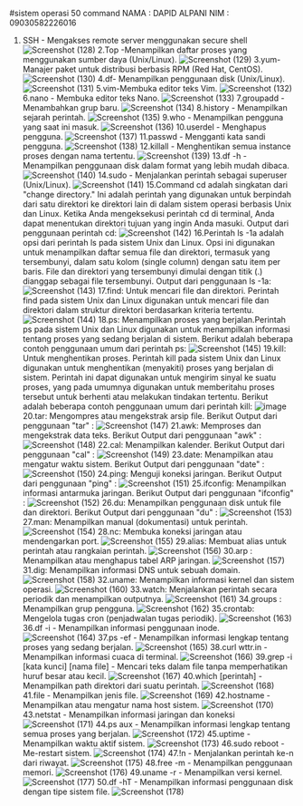 #sistem operasi 
50 command
NAMA : DAPID ALPANI
NIM : 09030582226016

1. SSH - Mengakses remote server menggunakan secure shell
![Screenshot (128)](https://github.com/dapidalpani/50-command-redhat/assets/126247854/c921ef16-7c28-4820-9c27-f7925e9d9a66)
2.Top -Menampilkan daftar proses yang menggunakan sumber daya (Unix/Linux).
![Screenshot (129)](https://github.com/dapidalpani/50-command-redhat/assets/126247854/619f683d-adcf-42c0-8682-7b23b643ca79)
3.yum- Manajer paket untuk distribusi berbasis RPM (Red Hat, CentOS).
![Screenshot (130)](https://github.com/dapidalpani/50-command-redhat/assets/126247854/15ca694c-5883-4432-b851-d60aaa746ffc)
4.df- Menampilkan penggunaan disk (Unix/Linux).
![Screenshot (131)](https://github.com/dapidalpani/50-command-redhat/assets/126247854/397e2f7c-0ce7-4b94-9e28-58504d771ba0)
5.vim-Membuka editor teks Vim.
![Screenshot (132)](https://github.com/dapidalpani/50-command-redhat/assets/126247854/52fb3b5d-bf6c-463c-b878-e743a3fbc81a)
6.nano - Membuka editor teks Nano.
![Screenshot (133)](https://github.com/dapidalpani/50-command-redhat/assets/126247854/7c38e692-6661-4161-a1fa-0edcdb450301)
7.groupadd - Menambahkan grup baru.
![Screenshot (134)](https://github.com/dapidalpani/50-command-redhat/assets/126247854/82b26d94-3c5a-4835-b5f1-7ed654bf5a1d)
8.history - Menampilkan sejarah perintah.
![Screenshot (135)](https://github.com/dapidalpani/50-command-redhat/assets/126247854/654a4129-c634-4dba-b5e5-88175741418b)
9.who - Menampilkan pengguna yang saat ini masuk.
![Screenshot (136)](https://github.com/dapidalpani/50-command-redhat/assets/126247854/96928545-5029-42b7-ac93-84e1fa6d6a5f)
10.userdel - Menghapus pengguna.
  ![Screenshot (137)](https://github.com/dapidalpani/50-command-redhat/assets/126247854/446cc670-b6a6-4520-9165-7f749ca272ef)
11.passwd - Mengganti kata sandi pengguna.
 ![Screenshot (138)](https://github.com/dapidalpani/50-command-redhat/assets/126247854/a0260397-6275-4cb1-8443-c1a0f3fce68d)
12.killall - Menghentikan semua instance proses dengan nama tertentu.
   ![Screenshot (139)](https://github.com/dapidalpani/50-command-redhat/assets/126247854/1771ed62-9856-4e1d-909d-a74ec6094f5e)
13.df -h - Menampilkan penggunaan disk dalam format yang lebih mudah dibaca.
   ![Screenshot (140)](https://github.com/dapidalpani/50-command-redhat/assets/126247854/5c068e6f-a7bb-46e0-9058-48b60a6f2bc1)
14.sudo - Menjalankan perintah sebagai superuser (Unix/Linux).
   ![Screenshot (141)](https://github.com/dapidalpani/50-command-redhat/assets/126247854/4f6fde22-1a31-458d-a053-15c940741568)
15.Command cd adalah singkatan dari "change directory." Ini adalah perintah yang digunakan untuk berpindah dari satu direktori ke direktori lain di dalam sistem operasi berbasis Unix dan Linux. Ketika Anda mengeksekusi perintah cd di terminal, Anda dapat menentukan direktori tujuan yang ingin Anda masuki.
Output dari penggunaan perintah cd:
![Screenshot (142)](https://github.com/dapidalpani/50-command-redhat/assets/126247854/661aab81-67e0-446d-8b48-467dc5bcc2ac)
16.Perintah ls -1a adalah opsi dari perintah ls pada sistem Unix dan Linux. Opsi ini digunakan untuk menampilkan daftar semua file dan direktori, termasuk yang tersembunyi, dalam satu kolom (single column) dengan satu item per baris. File dan direktori yang tersembunyi dimulai dengan titik (.) dianggap sebagai file tersembunyi.
Output dari penggunaan ls -1a:
![Screenshot (143)](https://github.com/dapidalpani/50-command-redhat/assets/126247854/55990d25-9ca4-4bbe-b646-390f5d582c96)
17.find: Untuk mencari file dan direktori. Perintah find pada sistem Unix dan Linux digunakan untuk mencari file dan direktori dalam struktur direktori berdasarkan kriteria tertentu.
![Screenshot (144)](https://github.com/dapidalpani/50-command-redhat/assets/126247854/337eaa75-e719-4cf5-8673-ca4d4fdf84c7)
18.ps: Menampilkan proses yang berjalan.Perintah ps pada sistem Unix dan Linux digunakan untuk menampilkan informasi tentang proses yang sedang berjalan di sistem.
Berikut adalah beberapa contoh penggunaan umum dari perintah ps:
![Screenshot (145)](https://github.com/dapidalpani/50-command-redhat/assets/126247854/3ac85ed4-e951-4dd2-a7ea-20f3b2f604d4)
19.kill: Untuk menghentikan proses. Perintah kill pada sistem Unix dan Linux digunakan untuk menghentikan (menyakiti) proses yang berjalan di sistem. Perintah ini dapat digunakan untuk mengirim sinyal ke suatu proses, yang pada umumnya digunakan untuk memberitahu proses tersebut untuk berhenti atau melakukan tindakan tertentu.
Berikut adalah beberapa contoh penggunaan umum dari perintah kill:
![image](https://github.com/dapidalpani/50-command-redhat/assets/126247854/588eb961-e24d-428c-b537-074a9c597763)
20.tar: Mengompres atau mengekstrak arsip file.
Berikut Output dari penggunaan "tar" :
![Screenshot (147)](https://github.com/dapidalpani/50-command-redhat/assets/126247854/112acbdd-ba6a-405a-844d-45cdfd258526)
21.awk: Memproses dan mengekstrak data teks.
Berikut Output dari penggunaan "awk" :
![Screenshot (148)](https://github.com/dapidalpani/50-command-redhat/assets/126247854/6825f807-fd34-4580-b836-04e888e5ab30)
22.cal: Menampilkan kalender.
Berikut Output dari penggunaan "cal" :
![Screenshot (149)](https://github.com/dapidalpani/50-command-redhat/assets/126247854/be6c4186-8a2a-45b3-9f1b-b4c1c9f57206)
23.date: Menampilkan atau mengatur waktu sistem.
Berikut Output dari penggunaan "date" :
![Screenshot (150)](https://github.com/dapidalpani/50-command-redhat/assets/126247854/5ad3fb49-7243-4f9c-be47-9a8ea828fb0f)
24.ping: Menguji koneksi jaringan.
Berikut Output dari penggunaan "ping" :
![Screenshot (151)](https://github.com/dapidalpani/50-command-redhat/assets/126247854/63709c58-abe7-4068-b24e-0ef6af56cb4a)
25.ifconfig: Menampilkan informasi antarmuka jaringan.
Berikut Output dari penggunaan "ifconfig" :
![Screenshot (152)](https://github.com/dapidalpani/50-command-redhat/assets/126247854/f4c6ec74-d373-4a93-8cde-55ac05ea1d57)
26.du: Menampilkan penggunaan disk untuk file dan direktori.
Berikut Output dari penggunaan "du" :
![Screenshot (153)](https://github.com/dapidalpani/50-command-redhat/assets/126247854/99cd9b07-ed5f-464f-9730-5e988caae600)
27.man: Menampilkan manual (dokumentasi) untuk perintah.
![Screenshot (154)](https://github.com/dapidalpani/50-command-redhat/assets/126247854/e91916ea-e734-4fc2-825a-5b2c30b896ec)
28.nc: Membuka koneksi jaringan atau mendengarkan port.
   ![Screenshot (155)](https://github.com/dapidalpani/50-command-redhat/assets/126247854/b5866a9f-5663-49d6-a50a-cf3a10fbad7a)
29.alias: Membuat alias untuk perintah atau rangkaian perintah.
![Screenshot (156)](https://github.com/dapidalpani/50-command-redhat/assets/126247854/0940273a-f9ec-495c-879f-20c2c2d557db)
30.arp : Menampilkan atau menghapus tabel ARP jaringan.
![Screenshot (157)](https://github.com/dapidalpani/50-command-redhat/assets/126247854/37cf72df-fb1c-4b6f-a440-d893c3e82e1a)
31.dig: Menampilkan informasi DNS untuk sebuah domain.
  ![Screenshot (158)](https://github.com/dapidalpani/50-command-redhat/assets/126247854/566c033b-8999-4c67-b3e1-0f81e621df7a)
32.uname: Menampilkan informasi kernel dan sistem operasi.
  ![Screenshot (160)](https://github.com/dapidalpani/50-command-redhat/assets/126247854/ffe6e69f-d170-45c5-aed5-a3ba33042760)
 33.watch: Menjalankan perintah secara periodik dan menampilkan outputnya.
   ![Screenshot (161)](https://github.com/dapidalpani/50-command-redhat/assets/126247854/dccefc76-ca11-4d15-b3f2-c2d729ca2be8)
34.groups : Menampilkan grup pengguna.
  ![Screenshot (162)](https://github.com/dapidalpani/50-command-redhat/assets/126247854/ee531360-ba62-463f-b099-6e4c687eb85c)
 35.crontab: Mengelola tugas cron (penjadwalan tugas periodik).
   ![Screenshot (163)](https://github.com/dapidalpani/50-command-redhat/assets/126247854/94e858cb-1be8-400e-b4e6-a9aabfed24de)
36.df -i - Menampilkan informasi penggunaan inode.
 ![Screenshot (164)](https://github.com/dapidalpani/50-command-redhat/assets/126247854/4070548c-2232-4e75-bff4-20e72303db15)
37.ps -ef - Menampilkan informasi lengkap tentang proses yang sedang berjalan.
   ![Screenshot (165)](https://github.com/dapidalpani/50-command-redhat/assets/126247854/f803b118-9765-4bc8-a45b-ddc67fcb1fd0)
38.curl wttr.in - Menampilkan informasi cuaca di terminal.
  ![Screenshot (166)](https://github.com/dapidalpani/50-command-redhat/assets/126247854/875fcadc-a3bf-43a0-b8cb-1f1fcc17fcc9)
 39.grep -i [kata kunci] [nama file] - Mencari teks dalam file tanpa memperhatikan huruf besar atau kecil.
   ![Screenshot (167)](https://github.com/dapidalpani/50-command-redhat/assets/126247854/d7eaf979-124f-4067-a921-956dff903c9f)
40.which [perintah] - Menampilkan path direktori dari suatu perintah.
   ![Screenshot (168)](https://github.com/dapidalpani/50-command-redhat/assets/126247854/ad8b0c8b-422e-427a-ab03-08e7c592c5a0)
41.file - Menampilkan jenis file.
   ![Screenshot (169)](https://github.com/dapidalpani/50-command-redhat/assets/126247854/8493c0ed-e576-437c-914c-1b06776962e5)
42.hostname - Menampilkan atau mengatur nama host sistem.
   ![Screenshot (170)](https://github.com/dapidalpani/50-command-redhat/assets/126247854/8dbbaff4-adb6-4010-9d08-fb4e26fbf40b)
43.netstat - Menampilkan informasi jaringan dan koneksi
![Screenshot (171)](https://github.com/dapidalpani/50-command-redhat/assets/126247854/201beba7-79d9-44a5-bab6-d13296a19b6e)
44.ps aux - Menampilkan informasi lengkap tentang semua proses yang berjalan.
  ![Screenshot (172)](https://github.com/dapidalpani/50-command-redhat/assets/126247854/d3bc3a5c-0e6f-44e2-a285-23768325c59b)
45.uptime - Menampilkan waktu aktif sistem.
   ![Screenshot (173)](https://github.com/dapidalpani/50-command-redhat/assets/126247854/280b2bcd-3a26-43e6-b4ce-7cf30292624d)
 46.sudo reboot - Me-restart sistem.
   ![Screenshot (174)](https://github.com/dapidalpani/50-command-redhat/assets/126247854/226908b5-50d7-4067-bf8f-1e86e9524d3d)
47.!n - Menjalankan perintah ke-n dari riwayat.
   ![Screenshot (175)](https://github.com/dapidalpani/50-command-redhat/assets/126247854/f423a434-6d5d-4f91-be60-c18b2ea63ca8)
48.free -m - Menampilkan penggunaan memori.
   ![Screenshot (176)](https://github.com/dapidalpani/50-command-redhat/assets/126247854/b7a06497-c176-4efb-853c-f7a0b7321b84)
49.uname -r - Menampilkan versi kernel.
   ![Screenshot (177)](https://github.com/dapidalpani/50-command-redhat/assets/126247854/d062ed80-a33f-4b9b-8b33-22d46b4b137b)
50.df -hT - Menampilkan informasi penggunaan disk dengan tipe sistem file.
   ![Screenshot (178)](https://github.com/dapidalpani/50-command-redhat/assets/126247854/fc5f05cb-6500-49e0-96f6-e062db4fbc5b)
